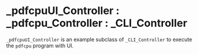 # _pdfcpuUI_Controller : _pdfcpu_Controller : _CLI_Controller

`_pdfcpuUI_Controller` is an example subclass of `_CLI_Controller` to execute the `pdfcpu` program with UI. 